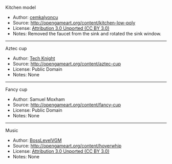 Kitchen model
- Author: [cemkalyoncu](http://opengameart.org/users/cemkalyoncu)
- Source: http://opengameart.org/content/kitchen-low-poly
- License: [Attribution 3.0 Unported (CC BY 3.0)](http://creativecommons.org/licenses/by/3.0/)
- Notes: Removed the faucet from the sink and rotated the sink window.

---

Aztec cup
- Author: [Tech Knight](http://opengameart.org/users/tech-knight)
- Source: http://opengameart.org/content/aztec-cup
- License: Public Domain
- Notes: None

---

Fancy cup
- Author: Samuel Moxham
- Source: http://opengameart.org/content/fancy-cup
- License: Public Domain
- Notes: None

---

Music
- Author: [BossLevelVGM](http://opengameart.org/users/bosslevelvgm)
- Source: http://opengameart.org/content/hoverwhip
- License: [Attribution 3.0 Unported (CC BY 3.0)](https://creativecommons.org/licenses/by/3.0/)
- Notes: None
